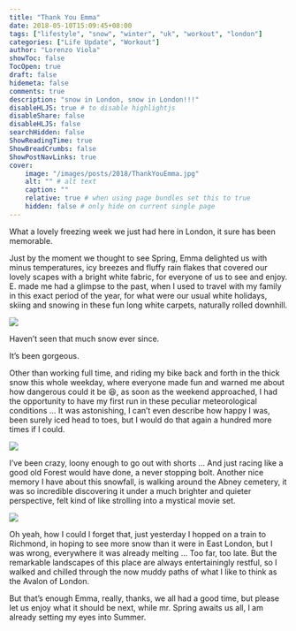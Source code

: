 ```yaml
---
title: "Thank You Emma"
date: 2018-05-10T15:09:45+08:00
tags: ["lifestyle", "snow", "winter", "uk", "workout", "london"]
categories: ["Life Update", "Workout"]
author: "Lorenzo Viola"
showToc: false
TocOpen: true
draft: false
hidemeta: false
comments: true
description: "snow in London, snow in London!!!"
disableHLJS: true # to disable highlightjs
disableShare: false
disableHLJS: false
searchHidden: false
ShowReadingTime: true
ShowBreadCrumbs: false
ShowPostNavLinks: true
cover:
    image: "/images/posts/2018/ThankYouEmma.jpg"
    alt: "" # alt text
    caption: ""
    relative: true # when using page bundles set this to true
    hidden: false # only hide on current single page
---
```


<!--more-->

What a lovely freezing week we just had here in London, it sure has been memorable.

Just by the moment we thought to see Spring, Emma delighted us with minus temperatures, icy breezes and fluffy rain flakes that covered our lovely scapes with a bright white fabric, for everyone of us to see and enjoy.
E. made me had a glimpse to the past, when I used to travel with my family in this exact period of the year, for what were our usual white holidays, skiing and snowing in these fun long white carpets, naturally rolled downhill.

![](/images/posts/2018/ThankYouEmma2.jpg#center)

Haven’t seen that much snow ever since.

It’s been gorgeous.

Other than working full time, and riding my bike back and forth in the thick snow this whole weekday, where everyone made fun and warned me about how dangerous could it be 😆, as soon as the weekend approached, I had the opportunity to have my first run in these peculiar meteorological conditions … 
It was astonishing, I can’t even describe how happy I was, been surely iced head to toes, but I would do that again a hundred more times if I could.

![](/images/posts/2018/ThankYouEmma3.jpg#right)


I’ve been crazy, loony enough to go out with shorts … And just racing like a good old Forest would have done, a never stopping bolt.
Another nice memory I have about this snowfall, is walking around the Abney cemetery, it was so incredible discovering it under a much brighter and quieter perspective, felt kind of like strolling into a mystical movie set.

![](/images/posts/2018/ThankYouEmma4.jpg#center)

Oh yeah, how I could I forget that, just yesterday I hopped on a train to Richmond, in hoping to see more snow than it were in East London, but I was wrong, everywhere it was already melting … Too far, too late.
But the remarkable landscapes of this place are always entertainingly restful, so I walked and chilled through the now muddy paths of what I like to think as the Avalon of London.

But that’s enough Emma, really, thanks, we all had a good time, but please let us enjoy what it should be next, while mr. Spring awaits us all, I am already setting my eyes into Summer.